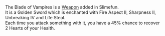 The Blade of Vampires is a [Weapon](https://github.com/TheBusyBiscuit/Slimefun4/wiki/Weapons) added in Slimefun.<br>
It is a Golden Sword which is enchanted with Fire Aspect II, Sharpness II, Unbreaking IV and Life Steal.<br>
Each time you attack something with it, you have a 45% chance to recover 2 Hearts of your Health.
